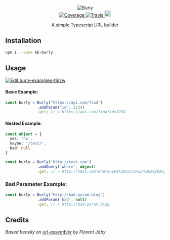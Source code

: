 <p align="center">
  <img src="https://images.128keaton.com/burly.png" alt="Burly">
  <br>
  <a href="https://coveralls.io/github/128keaton/burly?branch=master">
    <img src="https://coveralls.io/repos/github/128keaton/burly/badge.svg?branch=master" alt="Coverage">
  </a>
  
  <a href="https://travis-ci.com/128keaton/burly">
    <img src="https://travis-ci.com/128keaton/burly.svg?branch=master" alt="Travis">
  </a>

  <a href="https://badge.fury.io/js/kb-burly">
    <img src="https://badge.fury.io/js/kb-burly.svg" alt="npm version" height="20">
  </a>
  
  <p align="center">A simple Typescript URL builder<p>
</p>

## Installation

```sh
npm i --save kb-burly
```

## Usage
[![Edit burly-examples-t6lzw](https://codesandbox.io/static/img/play-codesandbox.svg)](https://codesandbox.io/s/burly-examples-t6lzw)
#### Basic Example:

```ts
const burly = Burly("https://api.com/find")
              .addParam("id", 1234)
              .get; // = https://api.com/find?id=1234
```
#### Nested Example:

```ts
const object = {
  yes: 'no',
  maybe: '/test/',
  bad: null
}

const burly = Burly('http://test.com')
              .addQuery('where', object)
              .get; // = http://test.com?where=yes%3D%27no%27%26maybe%3D%27%2Ftest%2F%27
```
### Bad Parameter Example:
```ts
const burly = Burly("http://bad-param.blog")
              .addParam('bad', null)
              .get; // = http://bad-param.blog
```

## Credits

_Based heavily on [url-assembler](https://github.com/Floby/node-url-assembler) by Florent Jaby_
